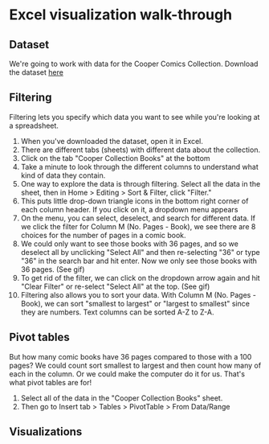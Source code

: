 # Excel visualization walk-through
## Dataset
We're going to work with data for the Cooper Comics Collection. Download the dataset [here](https://mikrowelle.github.io/cooper-comics-final/data/Cooper%20Comics%20Reprint%20Metadata.xlsx)
## Filtering
Filtering lets you specify which data you want to see while you're looking at a spreadsheet.
1. When you've downloaded the dataset, open it in Excel.
2. There are different tabs (sheets) with different data about the collection.
3. Click on the tab "Cooper Collection Books" at the bottom
4. Take a minute to look through the different columns to understand what kind of data they contain.
5. One way to explore the data is through filtering. Select all the data in the sheet, then in Home > Editing > Sort & Filter, click "Filter."
6. This puts little drop-down triangle icons in the bottom right corner of each column header. If you click on it, a dropdown menu appears
7. On the menu, you can select, deselect, and search for different data. If we click the filter for Column M (No. Pages - Book), we see there are 8 choices for the number of pages in a comic book.
8. We could only want to see those books with 36 pages, and so we deselect all by unclicking "Select All" and then re-selecting "36" or type "36" in the search bar and hit enter. Now we only see those books with 36 pages. (See gif)
9. To get rid of the filter, we can click on the dropdown arrow again and hit "Clear Filter" or re-select "Select All" at the top. (See gif)
10. Filtering also allows you to sort your data. With Column M (No. Pages - Book), we can sort "smallest to largest" or "largest to smallest" since they are numbers. Text columns can be sorted A-Z to Z-A.
## Pivot tables
But how many comic books have 36 pages compared to those with a 100 pages? We could count sort smallest to largest and then count how many of each in the column. Or we could make the computer do it for us. That's what pivot tables are for!
1. Select all of the data in the "Cooper Collection Books" sheet.
2. Then go to Insert tab > Tables > PivotTable > From Data/Range
## Visualizations
